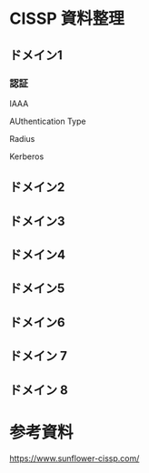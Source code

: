 # CISSP 資料整理
<!-- Copyright 2023 @HirMtsd-->
<!-- 2023/08/29 -->

## ドメイン1
### 認証

IAAA

AUthentication Type

Radius

Kerberos

## ドメイン2

## ドメイン3

## ドメイン4

## ドメイン5

## ドメイン6

## ドメイン 7

## ドメイン 8

# 参考資料
https://www.sunflower-cissp.com/

